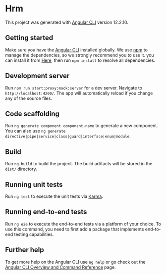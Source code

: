 # Hrm

This project was generated with [Angular CLI](https://github.com/angular/angular-cli) version 12.2.10.

## Getting started

Make sure you have the [Angular CLI](https://angular.io/cli) installed globally. We use [npm](https://docs.npmjs.com) to manage the dependencies, so we strongly recommend you to use it. you can install it from [Here](https://docs.npmjs.com/cli/v6/commands/npm-install), then run `npm install` to resolve all dependencies.

## Development server

Run `npm run start:proxy:mock:server` for a dev server. Navigate to `http://localhost:4200/`. The app will automatically reload if you change any of the source files.

## Code scaffolding

Run `ng generate component component-name` to generate a new component. You can also use `ng generate directive|pipe|service|class|guard|interface|enum|module`.

## Build

Run `ng build` to build the project. The build artifacts will be stored in the `dist/` directory.

## Running unit tests

Run `ng test` to execute the unit tests via [Karma](https://karma-runner.github.io).

## Running end-to-end tests

Run `ng e2e` to execute the end-to-end tests via a platform of your choice. To use this command, you need to first add a package that implements end-to-end testing capabilities.

## Further help

To get more help on the Angular CLI use `ng help` or go check out the [Angular CLI Overview and Command Reference](https://angular.io/cli) page.

